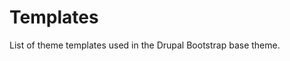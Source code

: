 <!-- @file List of theme templates used in the Drupal Bootstrap base theme. -->
<!-- @defgroup -->
# Templates

List of theme templates used in the Drupal Bootstrap base theme.
